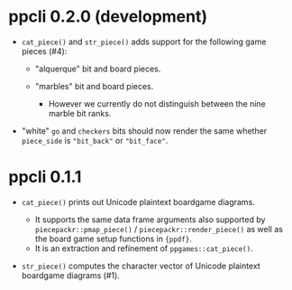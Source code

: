 ppcli 0.2.0 (development)
=========================

* `cat_piece()` and `str_piece()` adds support for the following game pieces (#4):

  + "alquerque" bit and board pieces.
  + "marbles" bit and board pieces.

    - However we currently do not distinguish between the nine marble bit ranks.

* "white" `go` and `checkers` bits should now render the same
  whether `piece_side` is `"bit_back"` or `"bit_face"`.

ppcli 0.1.1
===========

* ``cat_piece()`` prints out Unicode plaintext boardgame diagrams.

  + It supports the same data frame arguments also supported by 
    ``piecepackr::pmap_piece()`` / ``piecepackr::render_piece()``
    as well as the board game setup functions in `{ppdf}`.
  + It is an extraction and refinement of ``ppgames::cat_piece()``.

* ``str_piece()`` computes the character vector of Unicode plaintext boardgame diagrams (#1).
